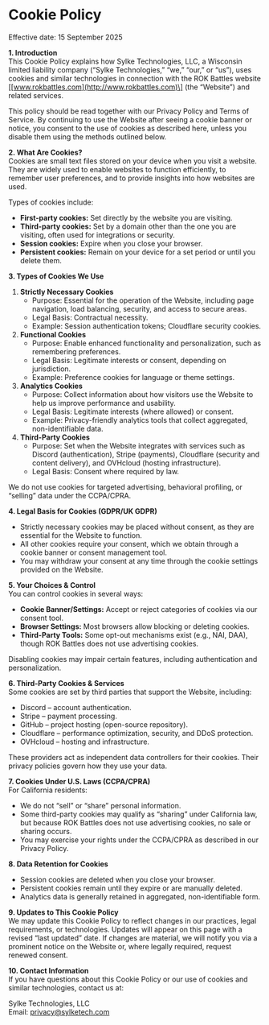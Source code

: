 # Cookie Policy

Effective date: 15 September 2025

**1\. Introduction**  
This Cookie Policy explains how Sylke Technologies, LLC, a Wisconsin limited liability company (“Sylke Technologies,” “we,” “our,” or “us”), uses cookies and similar technologies in connection with the ROK Battles website \[[www.rokbattles.com](http://www.rokbattles.com)\] (the “Website”) and related services.

This policy should be read together with our Privacy Policy and Terms of Service. By continuing to use the Website after seeing a cookie banner or notice, you consent to the use of cookies as described here, unless you disable them using the methods outlined below.

**2\. What Are Cookies?**  
Cookies are small text files stored on your device when you visit a website. They are widely used to enable websites to function efficiently, to remember user preferences, and to provide insights into how websites are used.

Types of cookies include:

- **First-party cookies:** Set directly by the website you are visiting.
- **Third-party cookies:** Set by a domain other than the one you are visiting, often used for integrations or security.
- **Session cookies:** Expire when you close your browser.
- **Persistent cookies:** Remain on your device for a set period or until you delete them.

**3\. Types of Cookies We Use**

1. **Strictly Necessary Cookies**
    - Purpose: Essential for the operation of the Website, including page navigation, load balancing, security, and access to secure areas.
    - Legal Basis: Contractual necessity.
    - Example: Session authentication tokens; Cloudflare security cookies.
2. **Functional Cookies**
    - Purpose: Enable enhanced functionality and personalization, such as remembering preferences.
    - Legal Basis: Legitimate interests or consent, depending on jurisdiction.
    - Example: Preference cookies for language or theme settings.
3. **Analytics Cookies**
    - Purpose: Collect information about how visitors use the Website to help us improve performance and usability.
    - Legal Basis: Legitimate interests (where allowed) or consent.
    - Example: Privacy-friendly analytics tools that collect aggregated, non-identifiable data.
4. **Third-Party Cookies**
    - Purpose: Set when the Website integrates with services such as Discord (authentication), Stripe (payments), Cloudflare (security and content delivery), and OVHcloud (hosting infrastructure).
    - Legal Basis: Consent where required by law.

We do not use cookies for targeted advertising, behavioral profiling, or “selling” data under the CCPA/CPRA.

**4\. Legal Basis for Cookies (GDPR/UK GDPR)**

- Strictly necessary cookies may be placed without consent, as they are essential for the Website to function.
- All other cookies require your consent, which we obtain through a cookie banner or consent management tool.
- You may withdraw your consent at any time through the cookie settings provided on the Website.

**5\. Your Choices & Control**  
You can control cookies in several ways:

- **Cookie Banner/Settings:** Accept or reject categories of cookies via our consent tool.
- **Browser Settings:** Most browsers allow blocking or deleting cookies.
- **Third-Party Tools:** Some opt-out mechanisms exist (e.g., NAI, DAA), though ROK Battles does not use advertising cookies.

Disabling cookies may impair certain features, including authentication and personalization.

**6\. Third-Party Cookies & Services**  
Some cookies are set by third parties that support the Website, including:

- Discord – account authentication.
- Stripe – payment processing.
- GitHub – project hosting (open-source repository).
- Cloudflare – performance optimization, security, and DDoS protection.
- OVHcloud – hosting and infrastructure.

These providers act as independent data controllers for their cookies. Their privacy policies govern how they use your data.

**7\. Cookies Under U.S. Laws (CCPA/CPRA)**  
For California residents:

- We do not “sell” or “share” personal information.
- Some third-party cookies may qualify as “sharing” under California law, but because ROK Battles does not use advertising cookies, no sale or sharing occurs.
- You may exercise your rights under the CCPA/CPRA as described in our Privacy Policy.

**8\. Data Retention for Cookies**

- Session cookies are deleted when you close your browser.
- Persistent cookies remain until they expire or are manually deleted.
- Analytics data is generally retained in aggregated, non-identifiable form.

**9\. Updates to This Cookie Policy**  
We may update this Cookie Policy to reflect changes in our practices, legal requirements, or technologies. Updates will appear on this page with a revised “last updated” date. If changes are material, we will notify you via a prominent notice on the Website or, where legally required, request renewed consent.

**10\. Contact Information**  
If you have questions about this Cookie Policy or our use of cookies and similar technologies, contact us at:

Sylke Technologies, LLC  
Email: [privacy@sylketech.com](mailto:privacy@sylketech.com)
